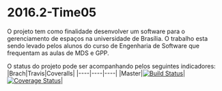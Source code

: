 # 2016.2-Time05
O projeto tem como finalidade desenvolver um software para o gerenciamento
de espaços na universidade de Brasília. O trabalho esta sendo levado pelos
alunos do curso de Engenharia de Software que frequentam as aulas de
MDS e GPP.

O status do projeto pode ser acompanhando pelos seguintes indicadores:
|Brach|Travis|Coveralls|
|----|----|----|
|Master|[![Build Status](https://travis-ci.org/fga-gpp-mds/2016.2-SAS_FGA.svg?branch=master)](https://travis-ci.org/fga-gpp-mds/2016.2-SAS_FGA)|[![Coverage Status](https://coveralls.io/repos/github/fga-gpp-mds/2016.2-SAS_FGA/badge.svg?branch=master)](https://coveralls.io/github/fga-gpp-mds/2016.2-SAS_FGA?branch=master)|
